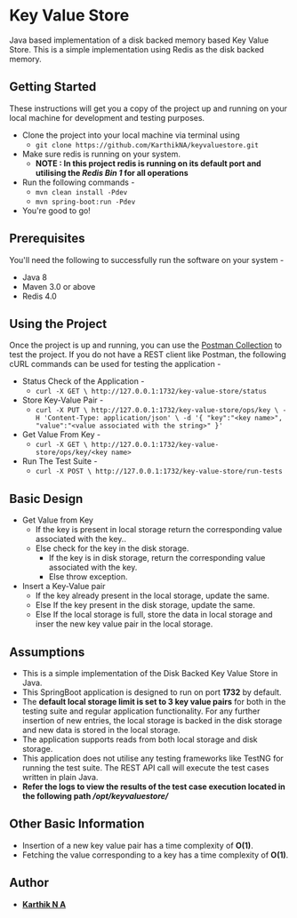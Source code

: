 # Key Value Store
Java based implementation of a disk backed memory based Key Value Store.
This is a simple implementation using Redis as the disk backed memory.
 
## Getting Started
These instructions will get you a copy of the project up and running on your local machine for development and testing purposes. 
  * Clone the project into your local machine via terminal using 
    * ```git clone https://github.com/KarthikNA/keyvaluestore.git```
  * Make sure redis is running on your system.
    * **NOTE : In this project redis is running on its default port and utilising the _Redis Bin 1_ for all operations** 
  * Run the following commands - 
    * ```mvn clean install -Pdev```
    * ```mvn spring-boot:run -Pdev```
  * You're good to go!

## Prerequisites  
You'll need the following to successfully run the software on your system -
  * Java 8
  * Maven 3.0 or above
  * Redis 4.0

## Using the Project
Once the project is up and running, you can use the [Postman Collection](https://www.getpostman.com/collections/56886fd6ca63ebe49369) to test the project.
If you do not have a REST client like Postman, the following cURL commands can be used for testing the application - 
  * Status Check of the Application -
    * `curl -X GET \
           http://127.0.0.1:1732/key-value-store/status`
  * Store Key-Value Pair -
    * `curl -X PUT \
         http://127.0.0.1:1732/key-value-store/ops/key \
         -H 'Content-Type: application/json' \
         -d '{
       	"key":"<key name>",
       	"value":"<value associated with the string>"
       }'`
  * Get Value From Key -
    *  `curl -X GET \
          http://127.0.0.1:1732/key-value-store/ops/key/<key name>`
  * Run The Test Suite -
    *  `curl -X POST \
          http://127.0.0.1:1732/key-value-store/run-tests`                      

## Basic Design
* Get Value from Key
    * If the key is present in local storage return the corresponding value associated with the key.. 
    * Else check for the key in the disk storage.
        * If the key is in disk storage, return the corresponding value associated with the key. 
        * Else throw exception.
* Insert a Key-Value pair
    * If the key already present in the local storage, update the same.
    * Else If the key present in the disk storage, update the same.
    * Else If the local storage is full, store the data in local storage and inser the new key value pair in the local storage.   

## Assumptions
* This is a simple implementation of the Disk Backed Key Value Store in Java.
* This SpringBoot application is designed to run on port **1732** by default.
* The **default local storage limit is set to 3 key value pairs** for both in the testing suite and regular application functionality.
  For any further insertion of new entries, the local storage is backed in the disk storage and new data is stored in the local storage.
* The application supports reads from both local storage and disk storage.
* This application does not utilise any testing frameworks like TestNG for running the test suite. The REST API call will execute the test cases written in plain Java. 
* **Refer the logs to view the results of the test case execution located in the following path _/opt/keyvaluestore/_**

## Other Basic Information
* Insertion of a new key value pair has a time complexity of **O(1)**.
* Fetching the value corresponding to a key has a time complexity of **O(1)**.    
      
## Author
* **[Karthik N A](https://github.com/KarthikNA)**
  
